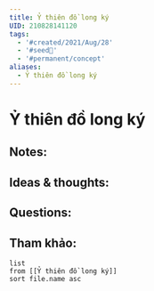 ```yaml
---
title: Ỷ thiên đồ long ký
UID: 210828141120
tags:
  - '#created/2021/Aug/28'
  - '#seed🥜'
  - '#permanent/concept'
aliases:
  - Ỷ thiên đồ long ký
---
```

# Ỷ thiên đồ long ký

## Notes:


## Ideas & thoughts:

## Questions:


## Tham khảo:
```dataview
list
from [[Ỷ thiên đồ long ký]]
sort file.name asc
```
